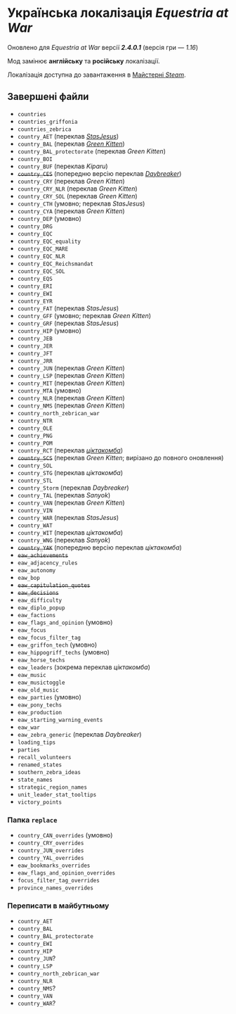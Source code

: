 # Українська локалізація *Equestria at War*
Оновлено для *Equestria at War* версії ***2.4.0.1*** (версія гри&nbsp;— *1.16*)

Мод замінює **англійську** та **російську** локалізації.

Локалізація доступна до завантаження в [Майстерні *Steam*](https://steamcommunity.com/workshop/filedetails/?id=3176454246).

## Завершені файли
+ `countries`
+ `countries_griffonia`
+ `countries_zebrica`
+ `country_AET` (переклав [*StasJesus*](https://steamcommunity.com/profiles/76561198867405533))
+ `country_BAL` (переклав [*Green Kitten*](https://steamcommunity.com/profiles/76561198235810742))
+ `country_BAL_protectorate` (переклав *Green Kitten*)
+ `country_BOI`
+ `country_BUF` (переклав *Kiparu*)
+ ~~`country_CES`~~ (попередню версію переклав [*Daybreaker*](https://steamcommunity.com/profiles/76561199084403733))
+ `country_CRY` (переклав *Green Kitten*)
+ `country_CRY_NLR` (переклав *Green Kitten*)
+ `country_CRY_SOL` (переклав *Green Kitten*)
+ `country_CTH` (умовно; переклав *StasJesus*)
+ `country_CYA` (переклав *Green Kitten*)
+ `country_DEP` (умовно)
+ `country_DRG`
+ `country_EQC`<!--  (переклав *Max*) -->
+ `country_EQC_equality`<!--  (переклав *Max*) -->
+ `country_EQC_MARE`<!--  (переклав *Max*) -->
+ `country_EQC_NLR`<!--  (переклав *Max*) -->
+ `country_EQC_Reichsmandat`<!--  (переклав *Max*) -->
+ `country_EQC_SOL`<!--  (переклав *Max*) -->
+ `country_EQS`
+ `country_ERI`
+ `country_EWI`<!--  (переклав… хто?) -->
+ `country_EYR`
+ `country_FAT` (переклав *StasJesus*)
+ `country_GFF` (умовно; переклав *Green Kitten*)
+ `country_GRF` (переклав *StasJesus*)
+ `country_HIP` (умовно<!-- ; переклав… хто? -->)
+ `country_JEB`
+ `country_JER`<!--  (переклав… хто?) -->
+ `country_JFT`
+ `country_JRR`
+ `country_JUN` (переклав *Green Kitten*)
+ `country_LSP` (переклав *Green Kitten*)
+ `country_MIT` (переклав *Green Kitten*)
+ `country_MTA` (умовно)
+ `country_NLR` (переклав *Green Kitten*)
+ `country_NMS` (переклав *Green Kitten*)
+ `country_north_zebrican_war`<!--  (переклав… хто?) -->
+ `country_NTR`
+ `country_OLE`<!--  (переклав *Max*) -->
+ `country_PNG`
+ `country_POM`
+ `country_RCT` (переклав [*ціктакомба*](https://steamcommunity.com/profiles/76561199241366335))
+ ~~`country_SCS`~~ (переклав *Green Kitten*; вирізано до повного оновлення)
+ `country_SOL`
+ `country_STG` (<!-- первісно  -->переклав *ціктакомба*<!-- , переписав *Max* -->)
+ `country_STL`<!--  (переклав *Max*) -->
+ `country_Storm` (переклав *Daybreaker*)
+ `country_TAL` (переклав *Sanyok*)
+ `country_VAN` (переклав *Green Kitten*)
+ `country_VIN`
+ `country_WAR` (переклав *StasJesus*)
+ `country_WAT`
+ `country_WIT` (переклав *ціктакомба*)
+ `country_WNG` (переклав *Sanyok*)
+ ~~`country_YAK`~~ (попередню версію переклав *ціктакомба*)
+ ~~`eaw_achievements`~~
+ `eaw_adjacency_rules`
+ `eaw_autonomy`
+ `eaw_bop`
+ ~~`eaw_capitulation_quotes`~~
+ ~~`eaw_decisions`~~
+ `eaw_difficulty`
+ `eaw_diplo_popup`
+ `eaw_factions`
+ `eaw_flags_and_opinion` (умовно)
+ `eaw_focus`
+ `eaw_focus_filter_tag`
+ `eaw_griffon_tech` (умовно)
+ `eaw_hippogriff_techs` (умовно)
+ `eaw_horse_techs`
+ `eaw_leaders` (зокрема переклав *ціктакомба*)
+ `eaw_music`
+ `eaw_musictoggle`
+ `eaw_old_music`
+ `eaw_parties` (умовно)
+ `eaw_pony_techs`
+ `eaw_production`
+ `eaw_starting_warning_events`
+ `eaw_war`
+ `eaw_zebra_generic` (переклав *Daybreaker*)
+ `loading_tips`
+ `parties`<!--  (переклав *Max*) -->
+ `recall_volunteers`
+ `renamed_states`
+ `southern_zebra_ideas`
+ `state_names`
+ `strategic_region_names`
+ `unit_leader_stat_tooltips`
+ `victory_points`

### Папка `replace`
+ `country_CAN_overrides` (умовно)
+ `country_CRY_overrides`
+ `country_JUN_overrides`
+ `country_YAL_overrides`
+ `eaw_bookmarks_overrides`
+ `eaw_flags_and_opinion_overrides`
+ `focus_filter_tag_overrides`
+ `province_names_overrides`

### Переписати в майбутньому
+ `country_AET`
+ `country_BAL`
+ `country_BAL_protectorate`
+ `country_EWI`
+ `country_HIP`
+ `country_JUN`?
+ `country_LSP`
+ `country_north_zebrican_war`
+ `country_NLR`
+ `country_NMS`?
+ `country_VAN`
+ `country_WAR`?